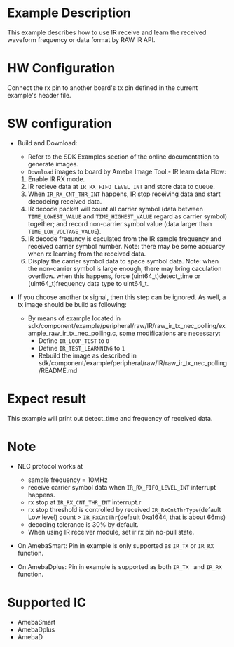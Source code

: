 # Example Description

This example describes how to use IR receive and learn the received waveform frequency or data format by RAW IR API.

# HW Configuration

Connect the rx pin to another board's tx pin defined in the current example's header file.

# SW configuration

- Build and Download:
   * Refer to the SDK Examples section of the online documentation to generate images.
   * `Download` images to board by Ameba Image Tool.- IR learn data Flow:

  1. Enable IR RX mode.
  2. IR recieve data at `IR_RX_FIFO_LEVEL_INT` and store data to queue.
  3. When `IR_RX_CNT_THR_INT` happens, IR stop receiving data and start decodeing received data.
  4. IR decode packet will count all carrier symbol (data between `TIME_LOWEST_VALUE` and `TIME_HIGHEST_VALUE` regard as carrier symbol) together; and record non-carrier symbol value (data larger than `TIME_LOW_VOLTAGE_VALUE`).
  5. IR decode frequncy is caculated from the IR sample frequency and received carrier symbol number.
     Note: there may be some accuarcy when rx learning from the received data.
  6. Display the carrier symbol data to space symbol data.
     Note: when the non-carrier symbol is large enough, there may bring caculation overflow. when this happens, force (uint64_t)detect_time or (uint64_t)frequency data type to uint64_t.

- If you choose another tx signal, then this step can be ignored. As well, a tx image should be build as following:
  - By means of example located in sdk/component/example/peripheral/raw/IR/raw_ir_tx_nec_polling/example_raw_ir_tx_nec_polling.c, some modifications are necessary:
    - Define `IR_LOOP_TEST` to  `0`
    - Define `IR_TEST_LEARNNING` to `1`
    - Rebuild the image as described in sdk/component/example/peripheral/raw/IR/raw_ir_tx_nec_polling/README.md
# Expect result

This example will print out detect_time and frequency of received data.

# Note

- NEC protocol works at

  - sample frequency = 10MHz
  - receive carrier symbol data when `IR_RX_FIFO_LEVEL_INT` interrupt happens.
  - rx stop at `IR_RX_CNT_THR_INT` interrupt.r
  - rx stop threshold is controlled by received `IR_RxCntThrType`(default Low level) count > `IR_RxCntThr`(default 0xa1644, that is about 66ms)
  - decoding tolerance is 30% by default.
  - When using IR receiver module, set ir rx pin no-pull state.
- On AmebaSmart: Pin in example is only supported as `IR_TX` or `IR_RX` function.
- On AmebaDplus: Pin in example is supported as both `IR_TX ` and `IR_RX` function.

# Supported IC

- AmebaSmart
- AmebaDplus
- AmebaD
